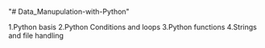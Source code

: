 "# Data_Manupulation-with-Python" 

1.Python basis
2.Python Conditions and loops
3.Python functions
4.Strings and file handling